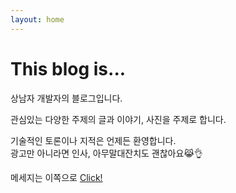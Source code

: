 ```yaml
---
layout: home
---
```

# This blog is...

상남자 개발자의 블로그입니다.

관심있는 다양한 주제의 글과 이야기, 사진을 주제로 합니다.

기술적인 토론이나 지적은 언제든 환영합니다.  
광고만 아니라면 인사, 아무말대잔치도 괜찮아요😹👌

메세지는 이쪽으로 [Click!](mailto:hwshim8808@gmail.com)